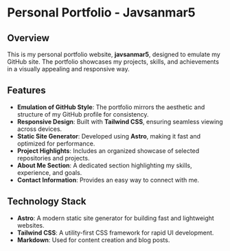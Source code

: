 # Personal Portfolio - Javsanmar5

## Overview

This is my personal portfolio website, **javsanmar5**, designed to emulate my GitHub site. The portfolio showcases my projects, skills, and achievements in a visually appealing and responsive way.

## Features

- **Emulation of GitHub Style**: The portfolio mirrors the aesthetic and structure of my GitHub profile for consistency.
- **Responsive Design**: Built with **Tailwind CSS**, ensuring seamless viewing across devices.
- **Static Site Generator**: Developed using **Astro**, making it fast and optimized for performance.
- **Project Highlights**: Includes an organized showcase of selected repositories and projects.
- **About Me Section**: A dedicated section highlighting my skills, experience, and goals.
- **Contact Information**: Provides an easy way to connect with me.

## Technology Stack

- **Astro**: A modern static site generator for building fast and lightweight websites.
- **Tailwind CSS**: A utility-first CSS framework for rapid UI development.
- **Markdown**: Used for content creation and blog posts.